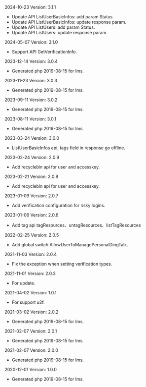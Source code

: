 2024-10-23 Version: 3.1.1
- Update API ListUserBasicInfos: add param Status.
- Update API ListUserBasicInfos: update response param.
- Update API ListUsers: add param Status.
- Update API ListUsers: update response param.


2024-05-07 Version: 3.1.0
- Support API GetVerificationInfo.


2023-12-14 Version: 3.0.4
- Generated php 2019-08-15 for Ims.

2023-11-23 Version: 3.0.3
- Generated php 2019-08-15 for Ims.

2023-09-11 Version: 3.0.2
- Generated php 2019-08-15 for Ims.

2023-08-11 Version: 3.0.1
- Generated php 2019-08-15 for Ims.

2023-03-24 Version: 3.0.0
- ListUserBasicInfos api, tags field in response go offline.

2023-02-24 Version: 2.0.9
- Add recyclebin api for user and accesskey.

2023-02-21 Version: 2.0.8
- Add recyclebin api for user and accesskey.

2023-01-09 Version: 2.0.7
- Add verification configuration for risky logins.

2023-01-06 Version: 2.0.6
- Add tag api tagResources、untagResources、listTagResources

2022-02-25 Version: 2.0.5
- Add global switch AllowUserToManagePersonalDingTalk.

2021-11-03 Version: 2.0.4
- Fix the exception when setting verification types.

2021-11-01 Version: 2.0.3
- For update.

2021-04-02 Version: 1.0.1
- For support u2f.

2021-03-02 Version: 2.0.2
- Generated php 2019-08-15 for Ims.

2021-02-07 Version: 2.0.1
- Generated php 2019-08-15 for Ims.

2021-02-07 Version: 2.0.0
- Generated php 2019-08-15 for Ims.

2020-12-01 Version: 1.0.0
- Generated php 2019-08-15 for Ims.


